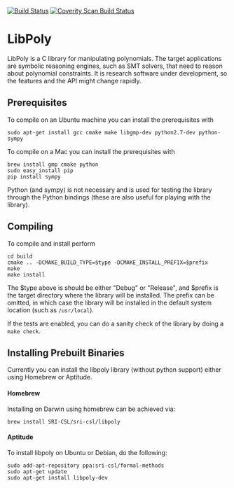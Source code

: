 [![Build Status](https://travis-ci.org/SRI-CSL/libpoly.svg?branch=master)](https://travis-ci.org/SRI-CSL/libpoly)
[![Coverity Scan Build Status](https://scan.coverity.com/projects/5716/badge.svg)](https://scan.coverity.com/projects/5716)


# LibPoly

LibPoly is a C library for manipulating polynomials. The target applications 
are symbolic reasoning engines, such as SMT solvers, that need to reason about
polynomial constraints. It is research software under development, so the 
features and the API might change rapidly.

## Prerequisites

To compile on an Ubuntu machine you can install the prerequisites with  

```
sudo apt-get install gcc cmake make libgmp-dev python2.7-dev python-sympy
```

To compile on a Mac you can install the prerequisites with 

```
brew install gmp cmake python
sudo easy_install pip
pip install sympy
```

Python (and sympy) is not necessary and is used for testing the library 
through the Python bindings (these are also useful for playing with the library).

## Compiling

To compile and install perform 

```
cd build
cmake .. -DCMAKE_BUILD_TYPE=$type -DCMAKE_INSTALL_PREFIX=$prefix
make
make install
```

The $type above is should be either "Debug" or "Release", and $prefix is the 
target directory where the library will be installed. The prefix can be 
omitted, in which case the library will be installed in the default system 
location (such as ```/usr/local```).

If the tests are enabled, you can do a sanity check of the library by doing a
```make check```.

## Installing Prebuilt Binaries

Currently you can install the libpoly library (without python support) either using 
Homebrew or Aptitude.

#### Homebrew

Installing on Darwin using homebrew can be achieved via:

```
brew install SRI-CSL/sri-csl/libpoly
```

#### Aptitude

To install libpoly on Ubuntu or Debian, do the following:

```
sudo add-apt-repository ppa:sri-csl/formal-methods
sudo apt-get update
sudo apt-get install libpoly-dev
```




